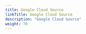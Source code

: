 ```yaml
---
title: Google Cloud Source
linkTitle: Google Cloud Source
description: "Google Cloud Source"
weight: 70
---
```


